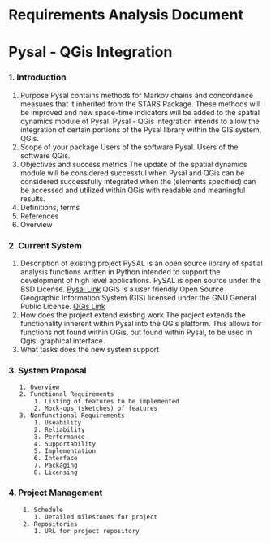# Requirements Analysis Document
# Pysal - QGis Integration

### 1. Introduction
  1. Purpose
  Pysal contains methods for Markov chains and concordance measures that it inherited from the STARS Package. These methods will be improved and new space-time indicators will be added to the spatial dynamics module of Pysal.
  Pysal - QGis Integration intends to allow the integration of certain portions of the Pysal library within the GIS system, QGis. 
  2. Scope of your package
  Users of the software Pysal.
  Users of the software QGis.
  3. Objectives and success metrics 
  The update of the spatial dynamics module will be considered successful when
  Pysal and QGis can be considered successfully integrated when the (elements specified) can be accessed and utilized within QGis with readable and meaningful results. 
  4. Definitions, terms
  5. References
  6. Overview
  
### 2. Current System
  1. Description of existing project
  PySAL is an open source library of spatial analysis functions written in Python intended to support the development of high level applications. PySAL is open source under the BSD License. [Pysal Link](http://pysal.readthedocs.io/en/latest/index.html)
  QGIS is a user friendly Open Source Geographic Information System (GIS) licensed under the GNU General Public License. [QGis Link](http://www.qgis.org/en/site/about/index.html)
  2. How does the project extend existing work
  The project extends the functionality inherent within Pysal into the QGis platform. This allows for functions not found within QGis, but found within Pysal, to be used in Qgis' graphical interface.
  3. What tasks does the new system support
  
### 3. System Proposal
       1. Overview
       2. Functional Requirements
           1. Listing of features to be implemented
           2. Mock-ups (sketches) of features
       3. Nonfunctional Requirements
           1. Useability
           2. Reliability
           3. Performance
           4. Supportability
           5. Implementation
           6. Interface
           7. Packaging
           8. Licensing
           
### 4. Project Management
        1. Schedule
           1. Detailed milestones for project
        2. Repositories
           1. URL for project repository
